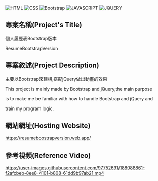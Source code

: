 ![HTML](https://img.shields.io/badge/-HTML-orange)
![CSS](https://img.shields.io/badge/-CSS-blue)
![Bootstrap](https://img.shields.io/badge/-BOOTSTRAP-ff69b4)
![JAVASCRIPT](https://img.shields.io/badge/-JAVASCRIPT-yellow)
![JQUERY](https://img.shields.io/badge/-JQUERY-9cf)

## 專案名稱(Project's Title)

個人履歷表Bootstrap版本<br>

ResumeBootstrapVersion

## 專案敘述(Project Description)


主要以Bootstrap來建構,搭配jQuery做出動畫的效果<br>

This project is mainly made by Bootstrap and jQuery,the main purpose <br>

is to make me be familiar with how to handle Bootstrap and jQuery and<br>

 train my program logic.  



## 網站網址(Hosting Website)

https://resumeboostrapversion.web.app/


## 參考視頻(Reference Video)


https://user-images.githubusercontent.com/97752691/188088861-f2afcbeb-8ee8-4101-b808-61dd9b97ab21.mp4

